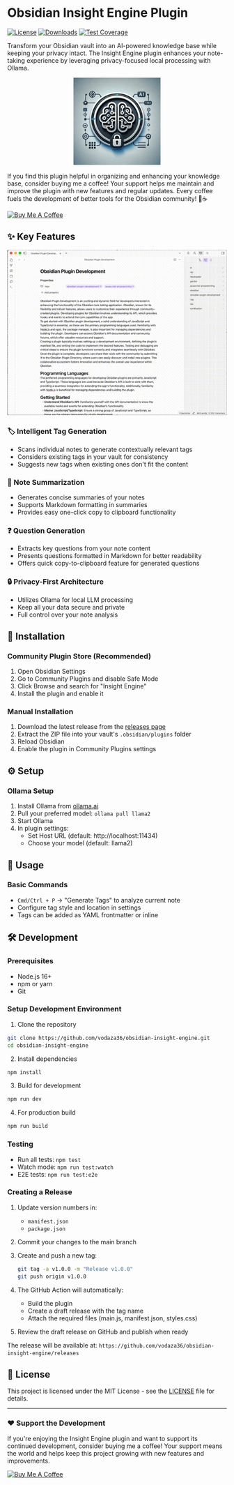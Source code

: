 # Obsidian Insight Engine Plugin

[![License](https://img.shields.io/github/license/vodaza36/obsidian-insight-engine)](LICENSE)
[![Downloads](https://img.shields.io/github/downloads/vodaza36/obsidian-insight-engine/total)](https://github.com/vodaza36/obsidian-insight-engine/releases)
[![Test Coverage](https://img.shields.io/badge/coverage-95%25-brightgreen)]()

Transform your Obsidian vault into an AI-powered knowledge base while keeping your privacy intact. The Insight Engine plugin enhances your note-taking experience by leveraging privacy-focused local processing with Ollama.

<p align="center">
  <img src="docs/logo.png" alt="Obsidian Insight Engine Logo" width="200"/>
</p>

If you find this plugin helpful in organizing and enhancing your knowledge base, consider buying me a coffee! Your support helps me maintain and improve the plugin with new features and regular updates. Every coffee fuels the development of better tools for the Obsidian community! 🚀☕️

[![Buy Me A Coffee](https://img.shields.io/badge/Buy%20Me%20A%20Coffee-orange?style=for-the-badge&logo=buy-me-a-coffee&logoColor=white)](https://www.buymeacoffee.com/vodaza36)

## ✨ Key Features

<p align="center">
  <img src="docs/obsidian-insight-engine-1.gif" alt="Obsidian Insight Engine Demo" width="800"/>
</p>

### 🏷️ Intelligent Tag Generation

- Scans individual notes to generate contextually relevant tags
- Considers existing tags in your vault for consistency
- Suggests new tags when existing ones don't fit the content

### 📝 Note Summarization

- Generates concise summaries of your notes
- Supports Markdown formatting in summaries
- Provides easy one-click copy to clipboard functionality

### ❓ Question Generation

- Extracts key questions from your note content
- Presents questions formatted in Markdown for better readability
- Offers quick copy-to-clipboard feature for generated questions

### 🔒 Privacy-First Architecture

- Utilizes Ollama for local LLM processing
- Keep all your data secure and private
- Full control over your note analysis

## 🚀 Installation

### Community Plugin Store (Recommended)

1. Open Obsidian Settings
2. Go to Community Plugins and disable Safe Mode
3. Click Browse and search for "Insight Engine"
4. Install the plugin and enable it

### Manual Installation

1. Download the latest release from the [releases page](https://github.com/vodaza36/obsidian-insight-engine/releases)
2. Extract the ZIP file into your vault's `.obsidian/plugins` folder
3. Reload Obsidian
4. Enable the plugin in Community Plugins settings

## ⚙️ Setup

### Ollama Setup

1. Install Ollama from [ollama.ai](https://ollama.ai)
2. Pull your preferred model: `ollama pull llama2`
3. Start Ollama
4. In plugin settings:
    - Set Host URL (default: http://localhost:11434)
    - Choose your model (default: llama2)

## 📖 Usage

### Basic Commands

- `Cmd/Ctrl + P` → "Generate Tags" to analyze current note
- Configure tag style and location in settings
- Tags can be added as YAML frontmatter or inline

## 🛠️ Development

### Prerequisites

- Node.js 16+
- npm or yarn
- Git

### Setup Development Environment

1. Clone the repository

```bash
git clone https://github.com/vodaza36/obsidian-insight-engine.git
cd obsidian-insight-engine
```

2. Install dependencies

```bash
npm install
```

3. Build for development

```bash
npm run dev
```

4. For production build

```bash
npm run build
```

### Testing

- Run all tests: `npm test`
- Watch mode: `npm run test:watch`
- E2E tests: `npm run test:e2e`

### Creating a Release

1. Update version numbers in:

    - `manifest.json`
    - `package.json`

2. Commit your changes to the main branch

3. Create and push a new tag:

    ```bash
    git tag -a v1.0.0 -m "Release v1.0.0"
    git push origin v1.0.0
    ```

4. The GitHub Action will automatically:

    - Build the plugin
    - Create a draft release with the tag name
    - Attach the required files (main.js, manifest.json, styles.css)

5. Review the draft release on GitHub and publish when ready

The release will be available at: `https://github.com/vodaza36/obsidian-insight-engine/releases`

## 📄 License

This project is licensed under the MIT License - see the [LICENSE](LICENSE) file for details.

---

### ❤️ Support the Development

If you're enjoying the Insight Engine plugin and want to support its continued development, consider buying me a coffee! Your support means the world and helps keep this project growing with new features and improvements.

[![Buy Me A Coffee](https://img.shields.io/badge/Buy%20Me%20A%20Coffee-orange?style=for-the-badge&logo=buy-me-a-coffee&logoColor=white)](https://www.buymeacoffee.com/vodaza36)
